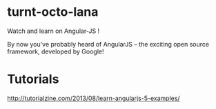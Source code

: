 turnt-octo-lana
===============

Watch and learn on Angular-JS !

By now you’ve probably heard of AngularJS – the exciting open source framework, developed by Google!

Tutorials
===============
http://tutorialzine.com/2013/08/learn-angularjs-5-examples/
